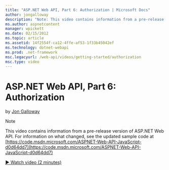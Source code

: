 ```yaml
---
title: "ASP.NET Web API, Part 6: Authorization | Microsoft Docs"
author: jongalloway
description: "Note: This video contains information from a pre-release version of ASP.NET Web API"
ms.author: aspnetcontent
manager: wpickett
ms.date: 02/15/2012
ms.topic: article
ms.assetid: 14f2554f-ca12-4ffe-af53-1f33b45042ef
ms.technology: dotnet-webapi
ms.prod: .net-framework
msc.legacyurl: /web-api/videos/getting-started/authorization
msc.type: video
---
```

ASP.NET Web API, Part 6: Authorization
====================
by [Jon Galloway](https://github.com/jongalloway)

> [!NOTE]
> This video contains information from a pre-release version of ASP.NET Web API. For information on what changed, see the updated sample code at [https://code.msdn.microsoft.com/ASPNET-Web-API-JavaScript-d0d64dd7](https://code.msdn.microsoft.com/ASPNET-Web-API-JavaScript-d0d64dd7)

[&#9654; Watch video (2 minutes)](https://channel9.msdn.com/Blogs/ASP-NET-Site-Videos/authorization)
